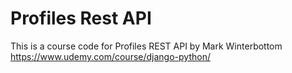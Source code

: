 # Profiles Rest API
This is a course code for Profiles REST API by Mark Winterbottom
https://www.udemy.com/course/django-python/


